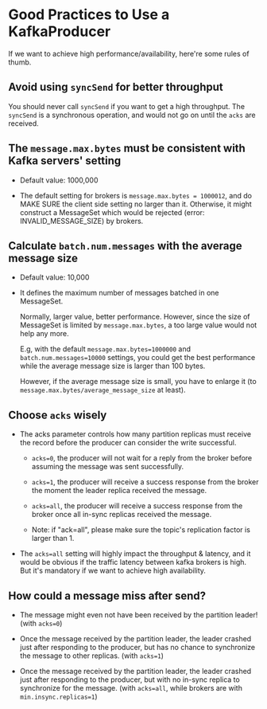 # Good Practices to Use a KafkaProducer

If we want to achieve high performance/availability, here're some rules of thumb.

## Avoid using `syncSend` for better throughput

You should never call `syncSend` if you want to get a high throughput. The `syncSend` is a synchronous operation, and would not go on until the `acks` are received.

## The `message.max.bytes` must be consistent with Kafka servers' setting

* Default value: 1000,000

* The default setting for brokers is `message.max.bytes = 1000012`, and do MAKE SURE the client side setting no larger than it. Otherwise, it might construct a MessageSet which would be rejected (error: INVALID_MESSAGE_SIZE) by brokers.

## Calculate `batch.num.messages` with the average message size

*   Default value: 10,000

*   It defines the maximum number of messages batched in one MessageSet.

    Normally, larger value, better performance. However, since the size of MessageSet is limited by `message.max.bytes`, a too large value would not help any more.

    E.g, with the default `message.max.bytes=1000000` and `batch.num.messages=10000` settings, you could get the best performance while the average message size is larger than 100 bytes.

    However, if the average message size is small, you have to enlarge it (to `message.max.bytes/average_message_size` at least).

## Choose `acks` wisely

* The acks parameter controls how many partition replicas must receive the record before the producer can consider the write successful.

    * `acks=0`, the producer will not wait for a reply from the broker before assuming the message was sent successfully.

    * `acks=1`, the producer will receive a success response from the broker the moment the leader replica received the message.

    * `acks=all`, the producer will receive a success response from the broker once all in-sync replicas received the message.

    * Note: if "ack=all", please make sure the topic's replication factor is larger than 1.

* The `acks=all` setting will highly impact the throughput & latency, and it would be obvious if the traffic latency between kafka brokers is high. But it's mandatory if we want to achieve high availability.

## How could a message miss after send?

* The message might even not have been received by the partition leader! (with `acks=0`)

* Once the message received by the partition leader, the leader crashed just after responding to the producer, but has no chance to synchronize the message to other replicas. (with `acks=1`)

* Once the message received by the partition leader, the leader crashed just after responding to the producer, but with no in-sync replica to synchronize for the message. (with `acks=all`, while brokers are with `min.insync.replicas=1`)

